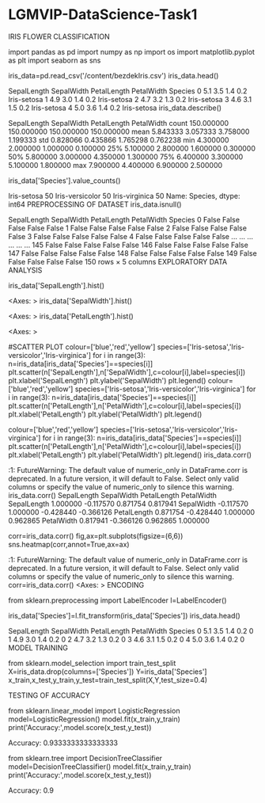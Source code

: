 # LGMVIP-DataScience-Task1
IRIS FLOWER CLASSIFICATION


import pandas as pd
import numpy as np
import os
import matplotlib.pyplot as plt
import seaborn as sns

     

iris_data=pd.read_csv('/content/bezdekIris.csv')
iris_data.head()
     
SepalLength	SepalWidth	PetalLength	PetalWidth	Species
0	5.1	3.5	1.4	0.2	Iris-setosa
1	4.9	3.0	1.4	0.2	Iris-setosa
2	4.7	3.2	1.3	0.2	Iris-setosa
3	4.6	3.1	1.5	0.2	Iris-setosa
4	5.0	3.6	1.4	0.2	Iris-setosa
iris_data.describe()
     
SepalLength	SepalWidth	PetalLength	PetalWidth
count	150.000000	150.000000	150.000000	150.000000
mean	5.843333	3.057333	3.758000	1.199333
std	0.828066	0.435866	1.765298	0.762238
min	4.300000	2.000000	1.000000	0.100000
25%	5.100000	2.800000	1.600000	0.300000
50%	5.800000	3.000000	4.350000	1.300000
75%	6.400000	3.300000	5.100000	1.800000
max	7.900000	4.400000	6.900000	2.500000

iris_data['Species'].value_counts()
     
Iris-setosa        50
Iris-versicolor    50
Iris-virginica     50
Name: Species, dtype: int64
PREPROCESSING OF DATASET
iris_data.isnull()
     
SepalLength	SepalWidth	PetalLength	PetalWidth	Species
0	False	False	False	False	False
1	False	False	False	False	False
2	False	False	False	False	False
3	False	False	False	False	False
4	False	False	False	False	False
...	...	...	...	...	...
145	False	False	False	False	False
146	False	False	False	False	False
147	False	False	False	False	False
148	False	False	False	False	False
149	False	False	False	False	False
150 rows × 5 columns
EXPLORATORY DATA ANALYSIS


iris_data['SepalLength'].hist()
     
<Axes: >
iris_data['SepalWidth'].hist()
     
<Axes: >
iris_data['PetalLength'].hist()
     
<Axes: >



#SCATTER PLOT
colour=['blue','red','yellow']
species=['Iris-setosa','Iris-versicolor','Iris-virginica']
for i in range(3):
  n=iris_data[iris_data['Species']==species[i]]
  plt.scatter(n['SepalLength'],n['SepalWidth'],c=colour[i],label=species[i])
  plt.xlabel('SepalLength')
  plt.ylabel('SepalWidth')
  plt.legend()
  colour=['blue','red','yellow']
species=['Iris-setosa','Iris-versicolor','Iris-virginica']
for i in range(3):
  n=iris_data[iris_data['Species']==species[i]]
  plt.scatter(n['PetalLength'],n['PetalWidth'],c=colour[i],label=species[i])
  plt.xlabel('PetalLength')
  plt.ylabel('PetalWidth')
  plt.legend()
     
colour=['blue','red','yellow']
species=['Iris-setosa','Iris-versicolor','Iris-virginica']
for i in range(3):
  n=iris_data[iris_data['Species']==species[i]]
  plt.scatter(n['PetalLength'],n['PetalWidth'],c=colour[i],label=species[i])
  plt.xlabel('PetalLength')
  plt.ylabel('PetalWidth')
  plt.legend()
  iris_data.corr()
     
<ipython-input-24-5c5a46e05691>:1: FutureWarning: The default value of numeric_only in DataFrame.corr is deprecated. In a future version, it will default to False. Select only valid columns or specify the value of numeric_only to silence this warning.
  iris_data.corr()
SepalLength	SepalWidth	PetalLength	PetalWidth
SepalLength	1.000000	-0.117570	0.871754	0.817941
SepalWidth	-0.117570	1.000000	-0.428440	-0.366126
PetalLength	0.871754	-0.428440	1.000000	0.962865
PetalWidth	0.817941	-0.366126	0.962865	1.000000

corr=iris_data.corr()
fig,ax=plt.subplots(figsize=(6,6))
sns.heatmap(corr,annot=True,ax=ax)
     
<ipython-input-28-bf7ab3f50f5f>:1: FutureWarning: The default value of numeric_only in DataFrame.corr is deprecated. In a future version, it will default to False. Select only valid columns or specify the value of numeric_only to silence this warning.
  corr=iris_data.corr()
<Axes: >
ENCODING


from sklearn.preprocessing import LabelEncoder
l=LabelEncoder()
     

iris_data['Species']=l.fit_transform(iris_data['Species'])
iris_data.head()
     
SepalLength	SepalWidth	PetalLength	PetalWidth	Species
0	5.1	3.5	1.4	0.2	0
1	4.9	3.0	1.4	0.2	0
2	4.7	3.2	1.3	0.2	0
3	4.6	3.1	1.5	0.2	0
4	5.0	3.6	1.4	0.2	0
MODEL TRAINING


from sklearn.model_selection import train_test_split
X=iris_data.drop(columns=['Species'])
Y=iris_data['Species']
x_train,x_test,y_train,y_test=train_test_split(X,Y,test_size=0.4)
     

TESTING OF ACCURACY


from sklearn.linear_model import LogisticRegression
model=LogisticRegression()
model.fit(x_train,y_train)
print('Accuracy:',model.score(x_test,y_test))
     
Accuracy: 0.9333333333333333

from sklearn.tree import DecisionTreeClassifier
model=DecisionTreeClassifier()
model.fit(x_train,y_train)
print('Accuracy:',model.score(x_test,y_test))
     
Accuracy: 0.9
